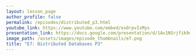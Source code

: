 ```yaml
---
layout: lesson_page
author_profile: false
permalink: /episodes/distributed_p3.html
youtube_link: https://www.youtube.com/embed/exOrpvIsMys
presentation_link: https://docs.google.com/presentation/d/1Av1NSrjfik9dzfbcy72XI5JAsKz_up9BFoNVpeAPGgM
image_path: /assets/images/episode_thumbnails/e7.png
title: "E7: Distributed Databases P3"
---
```

